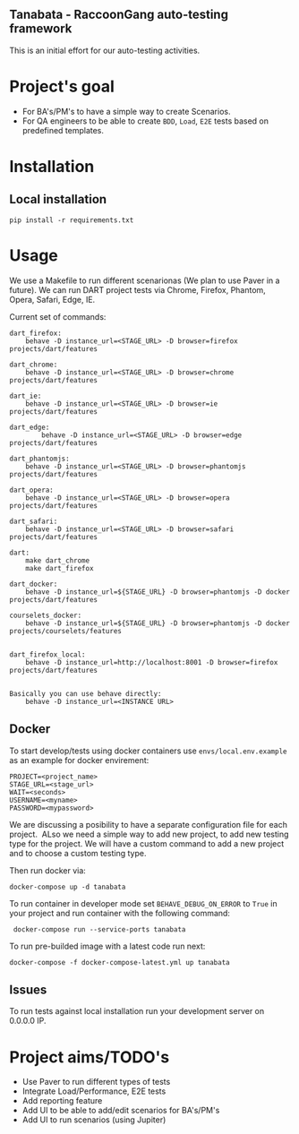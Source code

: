 Tanabata - RaccoonGang auto-testing framework
---

This is an initial effort for our auto-testing activities.

Project's goal
===
* For BA's/PM's to have a simple way to create Scenarios.
* For QA engineers to be able to create `BDD`, `Load`, `E2E` tests based on predefined templates.


Installation
===

Local installation
---

    pip install -r requirements.txt


Usage
===

We use a Makefile to run different scenarionas (We plan to use Paver in a future).
We can run DART project tests via Chrome, Firefox, Phantom, Opera, Safari, Edge, IE.

Current set of commands:
```
dart_firefox:
	behave -D instance_url=<STAGE_URL> -D browser=firefox projects/dart/features

dart_chrome:
	behave -D instance_url=<STAGE_URL> -D browser=chrome projects/dart/features

dart_ie:
	behave -D instance_url=<STAGE_URL> -D browser=ie projects/dart/features

dart_edge:
		behave -D instance_url=<STAGE_URL> -D browser=edge projects/dart/features

dart_phantomjs:
	behave -D instance_url=<STAGE_URL> -D browser=phantomjs projects/dart/features

dart_opera:
	behave -D instance_url=<STAGE_URL> -D browser=opera projects/dart/features

dart_safari:
	behave -D instance_url=<STAGE_URL> -D browser=safari projects/dart/features

dart:
	make dart_chrome
	make dart_firefox

dart_docker:
	behave -D instance_url=${STAGE_URL} -D browser=phantomjs -D docker projects/dart/features

courselets_docker:
	behave -D instance_url=${STAGE_URL} -D browser=phantomjs -D docker projects/courselets/features


dart_firefox_local:
	behave -D instance_url=http://localhost:8001 -D browser=firefox projects/dart/features


Basically you can use behave directly:
    behave -D instance_url=<INSTANCE URL>
```


Docker
---

To start develop/tests using docker containers use `envs/local.env.example` as an example for docker envirement:
```
PROJECT=<project_name>
STAGE_URL=<stage_url>
WAIT=<seconds>
USERNAME=<myname>
PASSWORD=<mypassword>
```

We are discussing a posibility to have a separate configuration file for each project. 
ALso we need a simple way to add new project, to add new testing type for the project.
We will have a custom command to add a new project and to choose a custom testing type.

Then run docker via:
```
docker-compose up -d tanabata
```

To run container in developer mode set `BEHAVE_DEBUG_ON_ERROR` to `True` in your project and run container with the following command:

     docker-compose run --service-ports tanabata

To run pre-builded image with a latest code run next:

    docker-compose -f docker-compose-latest.yml up tanabata

Issues
---

To run tests against local installation run your development server on 0.0.0.0 IP.




Project aims/TODO's
===

* Use Paver to run different types of tests
* Integrate Load/Performance, E2E tests
* Add reporting feature
* Add UI to be able to add/edit scenarios for BA's/PM's
* Add UI to run scenarios (using Jupiter)
